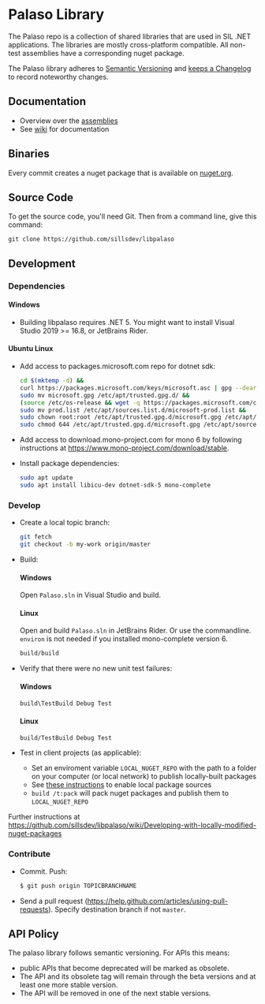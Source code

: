 # Palaso Library

The Palaso repo is a collection of shared libraries that are used in SIL .NET applications. The
libraries are mostly cross-platform compatible. All non-test assemblies have a corresponding nuget
package.

The Palaso library adheres to [Semantic Versioning](http://semver.org/) and
[keeps a Changelog](http://keepachangelog.com/) to record noteworthy changes.

## Documentation

- Overview over the [assemblies](https://github.com/sillsdev/libpalaso/wiki/Assemblies)
- See [wiki](https://github.com/sillsdev/libpalaso/wiki) for documentation

## Binaries

Every commit creates a nuget package that is available on [nuget.org](https://www.nuget.org).

## Source Code

To get the source code, you'll need Git. Then from a command line, give this command:

`git clone https://github.com/sillsdev/libpalaso`

## Development

### Dependencies

#### Windows

- Building libpalaso requires .NET 5. You might want to
  install Visual Studio 2019 >= 16.8, or JetBrains Rider.

#### Ubuntu Linux

- Add access to packages.microsoft.com repo for dotnet sdk:

  ```bash
  cd $(mktemp -d) &&
  curl https://packages.microsoft.com/keys/microsoft.asc | gpg --dearmor > microsoft.gpg &&
  sudo mv microsoft.gpg /etc/apt/trusted.gpg.d/ &&
  (source /etc/os-release && wget -q https://packages.microsoft.com/config/${ID}/${VERSION_ID}/prod.list -O prod.list) &&
  sudo mv prod.list /etc/apt/sources.list.d/microsoft-prod.list &&
  sudo chown root:root /etc/apt/trusted.gpg.d/microsoft.gpg /etc/apt/sources.list.d/microsoft-prod.list &&
  sudo chmod 644 /etc/apt/trusted.gpg.d/microsoft.gpg /etc/apt/sources.list.d/microsoft-prod.list
  ```

- Add access to download.mono-project.com for mono 6 by following instructions at <https://www.mono-project.com/download/stable>.

- Install package dependencies:

  ```bash
  sudo apt update
  sudo apt install libicu-dev dotnet-sdk-5 mono-complete
  ```

### Develop

- Create a local topic branch:

  ```bash
  git fetch
  git checkout -b my-work origin/master
  ```

- Build:

  #### Windows

  Open `Palaso.sln` in Visual Studio and build.

  #### Linux

  Open and build `Palaso.sln` in JetBrains Rider.
  Or use the commandline. `environ` is not needed if you installed mono-complete version 6.

  ```bash
  build/build
  ```

- Verify that there were no new unit test failures:

  #### Windows

  ```bash
  build\TestBuild Debug Test
  ```

  #### Linux

  ```bash
  build/TestBuild Debug Test
  ```

- Test in client projects (as applicable):

  * Set an enviroment variable `LOCAL_NUGET_REPO` with the path to a folder on your computer (or local network) to publish locally-built packages
  * See [these instructions](https://docs.microsoft.com/en-us/nuget/hosting-packages/local-feeds) to enable local package sources
  * `build /t:pack` will pack nuget packages and publish them to `LOCAL_NUGET_REPO`

Further instructions at https://github.com/sillsdev/libpalaso/wiki/Developing-with-locally-modified-nuget-packages

### Contribute

- Commit. Push:

  ```bash
  $ git push origin TOPICBRANCHNAME
  ```

- Send a pull request (<https://help.github.com/articles/using-pull-requests>). Specify destination branch if not `master`.

## API Policy

The palaso library follows semantic versioning. For APIs this means:

- public APIs that become deprecated will be marked as obsolete.
- The API and its obsolete tag will remain through the beta versions and at least one more stable version.
- The API will be removed in one of the next stable versions.
